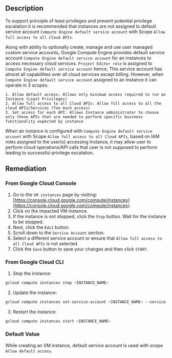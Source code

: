 ## Description

To support principle of least privileges and prevent potential privilege escalation it is recommended that instances are not assigned to default service account `Compute Engine default service account` with Scope `Allow full access to all Cloud APIs`.

Along with ability to optionally create, manage and use user managed custom service accounts, Google Compute Engine provides default service account `Compute Engine default service account` for an instances to access necessary cloud services. `Project Editor role` is assigned to `Compute Engine default service account` hence, This service account has almost all capabilities over all cloud services except billing. However, when `Compute Engine default service account` assigned to an instance it can operate in 3 scopes.

```
1. Allow default access: Allows only minimum access required to run an Instance (Least Privileges)
2. Allow full access to all Cloud APIs: Allow full access to all the cloud APIs/Services (Too much access)
3. Set access for each API: Allows Instance administrator to choose only those APIs that are needed to perform specific business functionality expected by instance
```

When an instance is configured with `Compute Engine default service account` with Scope `Allow full access to all Cloud APIs`, based on IAM roles assigned to the user(s) accessing Instance, it may allow user to perform cloud operations/API calls that user is not supposed to perform leading to successful privilege escalation.

## Remediation

### From Google Cloud Console

1. Go to the `VM instances` page by visiting: [https://console.cloud.google.com/compute/instances](https://console.cloud.google.com/compute/instances).
2. Click on the impacted VM instance.
3. If the instance is not stopped, click the `Stop` button. Wait for the instance to be stopped.
4. Next, click the `Edit` button.
5. Scroll down to the `Service Account` section.
6. Select a different service account or ensure that `Allow full access to all Cloud APIs` is not selected.
7. Click the `Save` button to save your changes and then click `START`.

### From Google Cloud CLI

1. Stop the instance:
  ```bash
  gcloud compute instances stop <INSTANCE_NAME>
  ```
2. Update the instance:
  
  ```bash
  gcloud compute instances set-service-account <INSTANCE_NAME> --service- account=<SERVICE_ACCOUNT> --scopes [SCOPE1, SCOPE2...]
  ```

3. Restart the instance:
  
  ```bash
  gcloud compute instances start <INSTANCE_NAME>
  ```

### Default Value

While creating an VM instance, default service account is used with scope `Allow default access`.
